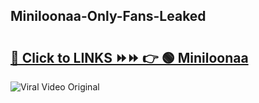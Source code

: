 
 ## Miniloonaa-Only-Fans-Leaked

# <h2><a href="https://clipsfans.com/Miniloonaa&ref=git">🔗 Click to LINKS ⏩⏩ 👉 🟢 Miniloonaa </a></h2>

<a href="https://clipsfans.com/Miniloonaa&ref=git" rel="nofollow" data-target="animated-image.originalLink"><img src="https://i.ibb.co.com/xMMVF88/686577567.gif" alt="Viral Video Original" style="max-width: 100%; display: inline-block;" data-target="animated-image.originalImage"></a>
